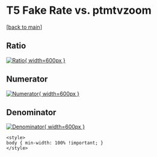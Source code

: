 # T5 Fake Rate vs. ptmtvzoom

[[back to main](./)]



## Ratio

[![Ratio](../mtv/var/T5_fakerate_ptmtvzoom.png){ width=600px }](../mtv/var/T5_fakerate_ptmtvzoom.pdf)

## Numerator

[![Numerator](../mtv/num/T5_fakerate_ptmtvzoom_num.png){ width=600px }](../mtv/num/T5_fakerate_ptmtvzoom_num.pdf)

## Denominator

[![Denominator](../mtv/den/T5_fakerate_ptmtvzoom_den.png){ width=600px }](../mtv/den/T5_fakerate_ptmtvzoom_den.pdf)


``` {=html}
<style>
body { min-width: 100% !important; }
</style>
```
